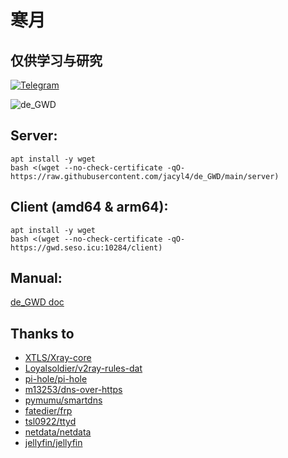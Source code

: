 # 寒月    

## 仅供学习与研究

[![Telegram](https://cdn.jsdelivr.net/gh/Patrolavia/telegram-badge@8fe3382b3fd3a1c533ba270e608035a27e430c2e/chat.svg)](https://t.me/de_GWD)  

![de_GWD](https://raw.githubusercontent.com/jacyl4/de_GWD/main/resource/screenshot.png)

## Server:
```
apt install -y wget
bash <(wget --no-check-certificate -qO- https://raw.githubusercontent.com/jacyl4/de_GWD/main/server)
```


## Client (amd64 & arm64):
```
apt install -y wget
bash <(wget --no-check-certificate -qO- https://gwd.seso.icu:10284/client)
```

## Manual:
[de_GWD doc](https://jacyl4.gitbook.io/de-gwd-doc/)

## Thanks to
* [ XTLS/Xray-core ](https://github.com/XTLS/Xray-core)
* [ Loyalsoldier/v2ray-rules-dat ](https://github.com/Loyalsoldier/v2ray-rules-dat)
* [ pi-hole/pi-hole ](https://github.com/pi-hole/pi-hole)
* [ m13253/dns-over-https ](https://github.com/m13253/dns-over-https)
* [ pymumu/smartdns ](https://github.com/pymumu/smartdns)
* [ fatedier/frp ](https://github.com/fatedier/frp)
* [ tsl0922/ttyd ](https://github.com/tsl0922/ttyd)
* [ netdata/netdata ](https://github.com/netdata/netdata)
* [ jellyfin/jellyfin ](https://github.com/jellyfin/jellyfin)
